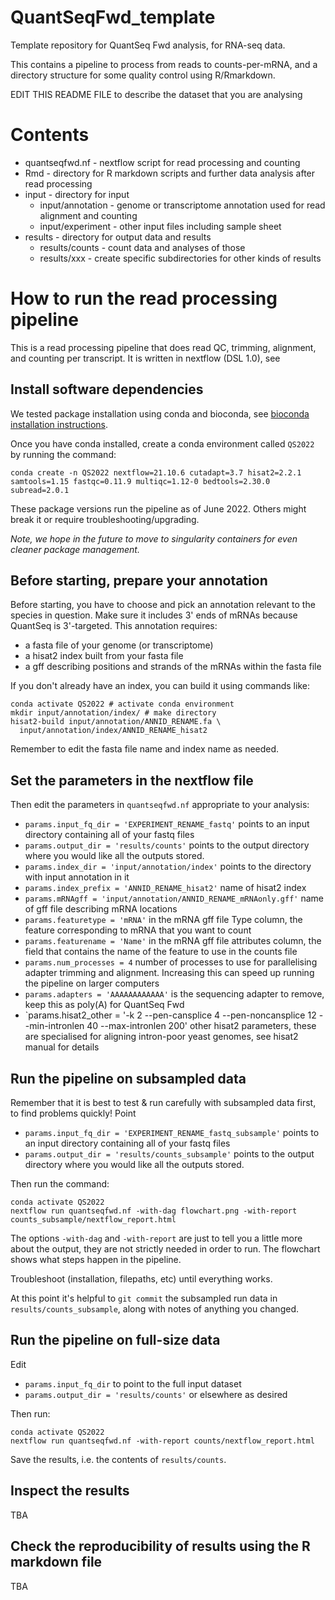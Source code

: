 # QuantSeqFwd_template

Template repository for QuantSeq Fwd analysis, for RNA-seq data.

This contains a pipeline to process from reads to counts-per-mRNA, and a directory structure for some quality control using R/Rmarkdown.

EDIT THIS README FILE to describe the dataset that you are analysing


# Contents

- quantseqfwd.nf - nextflow script for read processing and counting
- Rmd - directory for R markdown scripts and further data analysis after read processing
- input - directory for input
  - input/annotation - genome or transcriptome annotation used for read alignment and counting
  - input/experiment - other input files including sample sheet
- results - directory for output data and results
    - results/counts - count data and analyses of those
    - results/xxx - create specific subdirectories for other kinds of results


# How to run the read processing pipeline

This is a read processing pipeline that does read QC, trimming, alignment, and counting per transcript.
It is written in nextflow (DSL 1.0), see 

## Install software dependencies

We tested package installation using conda and bioconda, see [bioconda installation instructions](https://bioconda.github.io/user/install.html).

Once you have conda installed, create a conda environment called `QS2022` by running the command:

```
conda create -n QS2022 nextflow=21.10.6 cutadapt=3.7 hisat2=2.2.1 samtools=1.15 fastqc=0.11.9 multiqc=1.12-0 bedtools=2.30.0 subread=2.0.1
```

These package versions run the pipeline as of June 2022. Others might break it or require troubleshooting/upgrading.

_Note, we hope in the future to move to singularity containers for even cleaner package management._

## Before starting, prepare your annotation

Before starting, you have to choose and pick an annotation relevant to the species in question.  Make sure it includes 3' ends of mRNAs because QuantSeq is 3'-targeted. This annotation requires:

- a fasta file of your genome (or transcriptome)
- a hisat2 index built from your fasta file
- a gff describing positions and strands of the mRNAs within the fasta file

If you don't already have an index, you can build it using commands like:

```{bash }
conda activate QS2022 # activate conda environment
mkdir input/annotation/index/ # make directory
hisat2-build input/annotation/ANNID_RENAME.fa \
  input/annotation/index/ANNID_RENAME_hisat2
```

Remember to edit the fasta file name and index name as needed.


## Set the parameters in the nextflow file

Then edit the parameters in `quantseqfwd.nf` appropriate to your analysis:

- `params.input_fq_dir = 'EXPERIMENT_RENAME_fastq'` points to an input directory containing all of your fastq files 
- `params.output_dir = 'results/counts'` points to the output directory where you would like all the outputs stored.
- `params.index_dir = 'input/annotation/index'` points to the directory with input annotation in it
- `params.index_prefix = 'ANNID_RENAME_hisat2'` name of hisat2 index
- `params.mRNAgff = 'input/annotation/ANNID_RENAME_mRNAonly.gff'` name of gff file describing mRNA locations
- `params.featuretype = 'mRNA'` in the mRNA gff file Type column, the feature corresponding to mRNA that you want to count
- `params.featurename = 'Name'` in the mRNA gff file attributes column, the field that contains the name of the feature to use in the counts file
- `params.num_processes = 4` number of processes to use for parallelising adapter trimming and alignment. Increasing this can speed up running the pipeline on larger computers
- `params.adapters = 'AAAAAAAAAAAA'` is the sequencing adapter to remove, keep this as poly(A) for QuantSeq Fwd
- `params.hisat2_other = '-k 2 --pen-cansplice 4 --pen-noncansplice 12 --min-intronlen 40  --max-intronlen 200' other hisat2 parameters, these are specialised for aligning intron-poor yeast genomes, see hisat2 manual for details


## Run the pipeline on subsampled data

Remember that it is best to test & run carefully with subsampled data first, to find problems quickly!
Point 

- `params.input_fq_dir = 'EXPERIMENT_RENAME_fastq_subsample'` points to an input directory containing all of your fastq files 
- `params.output_dir = 'results/counts_subsample'` points to the output directory where you would like all the outputs stored.

Then run the command:

```{bash }
conda activate QS2022 
nextflow run quantseqfwd.nf -with-dag flowchart.png -with-report counts_subsample/nextflow_report.html
```

The options `-with-dag` and `-with-report` are just to tell you a little more about the output, they are not strictly needed in order to run.
The flowchart shows what steps happen in the pipeline.

Troubleshoot (installation, filepaths, etc) until everything works.

At this point it's helpful to `git commit` the subsampled run data in `results/counts_subsample`, along with notes of anything you changed.


## Run the pipeline on full-size data

Edit
-  `params.input_fq_dir`  to point to the full input dataset
-  `params.output_dir = 'results/counts'` or elsewhere as desired

Then run:

```{bash }
conda activate QS2022 
nextflow run quantseqfwd.nf -with-report counts/nextflow_report.html
```

Save the results, i.e. the contents of `results/counts`.


## Inspect the results

TBA


## Check the reproducibility of results using the R markdown file

TBA
